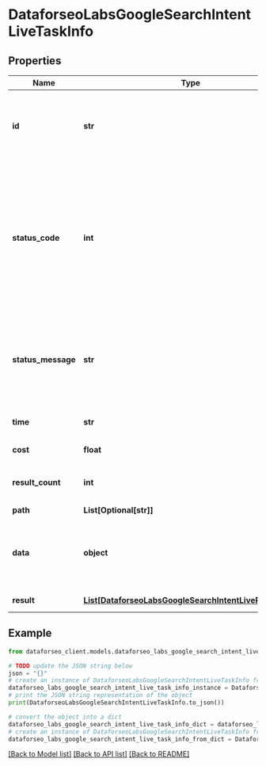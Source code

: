 # DataforseoLabsGoogleSearchIntentLiveTaskInfo


## Properties

Name | Type | Description | Notes
------------ | ------------- | ------------- | -------------
**id** | **str** | task identifier unique task identifier in our system in the UUID format | [optional] 
**status_code** | **int** | status code of the task generated by DataForSEO, can be within the following range: 10000-60000 you can find the full list of the response codes here | [optional] 
**status_message** | **str** | informational message of the task you can find the full list of general informational messages here | [optional] 
**time** | **str** | execution time, seconds | [optional] 
**cost** | **float** | total tasks cost, USD | [optional] 
**result_count** | **int** | number of elements in the result array | [optional] 
**path** | **List[Optional[str]]** | URL path | [optional] 
**data** | **object** | contains the same parameters that you specified in the POST request | [optional] 
**result** | [**List[DataforseoLabsGoogleSearchIntentLiveResultInfo]**](DataforseoLabsGoogleSearchIntentLiveResultInfo.md) | array of results | [optional] 

## Example

```python
from dataforseo_client.models.dataforseo_labs_google_search_intent_live_task_info import DataforseoLabsGoogleSearchIntentLiveTaskInfo

# TODO update the JSON string below
json = "{}"
# create an instance of DataforseoLabsGoogleSearchIntentLiveTaskInfo from a JSON string
dataforseo_labs_google_search_intent_live_task_info_instance = DataforseoLabsGoogleSearchIntentLiveTaskInfo.from_json(json)
# print the JSON string representation of the object
print(DataforseoLabsGoogleSearchIntentLiveTaskInfo.to_json())

# convert the object into a dict
dataforseo_labs_google_search_intent_live_task_info_dict = dataforseo_labs_google_search_intent_live_task_info_instance.to_dict()
# create an instance of DataforseoLabsGoogleSearchIntentLiveTaskInfo from a dict
dataforseo_labs_google_search_intent_live_task_info_from_dict = DataforseoLabsGoogleSearchIntentLiveTaskInfo.from_dict(dataforseo_labs_google_search_intent_live_task_info_dict)
```
[[Back to Model list]](../README.md#documentation-for-models) [[Back to API list]](../README.md#documentation-for-api-endpoints) [[Back to README]](../README.md)


